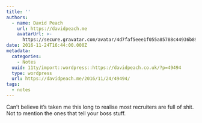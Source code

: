 ```yaml
---
title: ''
authors:
  - name: David Peach
    url: https://davidpeach.me
    avatarUrl: >-
      https://secure.gravatar.com/avatar/4d7faf5eee1f055a85788c44936b8995eaab6dfb004e7854ec747ccb272e91ee?s=96&d=mm&r=g
date: 2016-11-24T16:44:00.000Z
metadata:
  categories:
    - Notes
  uuid: 11ty/import::wordpress::https://davidpeach.co.uk/?p=49494
  type: wordpress
  url: https://davidpeach.me/2016/11/24/49494/
tags:
  - notes
---
```

Can’t believe it’s taken me this long to realise most recruiters are full of shit. Not to mention the ones that tell your boss stuff.